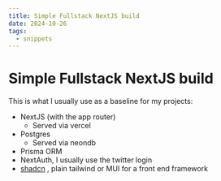 ```yaml
---
title: Simple Fullstack NextJS build
date: 2024-10-26
tags:
  - snippets
---
```

# Simple Fullstack NextJS build

This is what I usually use as a baseline for my projects:

- NextJS (with the app router)
	- Served via vercel
- Postgres 
	- Served via neondb 
- Prisma ORM 
- NextAuth, I usually use the twitter login 
- [shadcn](https://ui.shadcn.com) , plain tailwind or MUI for a front end framework 

